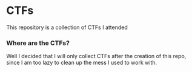 # CTFs

This repository is a collection of CTFs I attended

### Where are the CTFs?

Well I decided that I will only collect CTFs after the creation of this repo, since I am too lazy to clean up the mess I used to work with.
